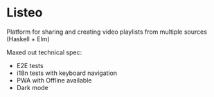 # Listeo
Platform for sharing and creating video playlists from multiple sources (Haskell + Elm)

Maxed out technical spec:
* E2E tests
* i18n tests with keyboard navigation
* PWA with Offline available
* Dark mode
